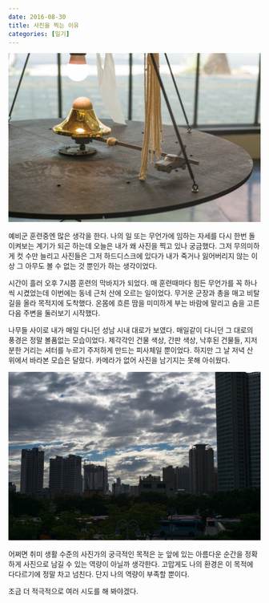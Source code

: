 ```yaml
---
date: 2016-08-30
title: 사진을 찍는 이유
categories: [일기]
---
```


![](./image-asset.jpeg)

예비군 훈련중엔 많은 생각을 한다. 나의 일 또는 무언가에 임하는 자세를 다시 한번 돌이켜보는 계기가 되곤 하는데 오늘은 내가 왜 사진을 찍고 있나 궁금했다. 그저 무의미하게 컷 수만 늘리고 사진들은 그저 하드디스크에 있다가 내가 죽거나 잃어버리지 않는 이상 그 아무도 볼 수 없는 것 뿐인가 하는 생각이었다.

시간이 흘러 오후 7시쯤 훈련의 막바지가 되었다. 매 훈련때마다 힘든 무언가를 꼭 하나씩 시켰었는데 이번에는 동네 근처 산에 오르는 일이었다. 무거운 군장과 총을 매고 비탈길을 올라 목적지에 도착했다. 온몸에 흐른 땀을 미미하게 부는 바람에 말리고 숨을 고른 다음 주변을 둘러보기 시작했다.

나무들 사이로 내가 매일 다니던 성남 시내 대로가 보였다. 매일같이 다니던 그 대로의 풍경은 정말 볼품없는 모습이었다. 제각각인 건물 색상, 간판 색상, 낙후된 건물들, 지저분한 거리는 셔터를 누르기 주저하게 만드는 피사체일 뿐이었다. 하지만 그 날 저녁 산 위에서 바라본 모습은 달랐다. 카메라가 없어 사진을 남기지는 못해 아쉬웠다.

![비는 내리는데 햇빛은 쨍쨍했던 이상한 날](./image-asset1.jpeg)

어쩌면 취미 생활 수준의 사진가의 궁극적인 목적은 눈 앞에 있는 아름다운 순간을 정확하게 사진으로 남길 수 있는 역량이 아닐까 생각한다. 고맙게도 나의 환경은 이 목적에 다다르기에 정말 차고 넘친다. 단지 나의 역량이 부족할 뿐이다.

조금 더 적극적으로 여러 시도를 해 봐야겠다.
